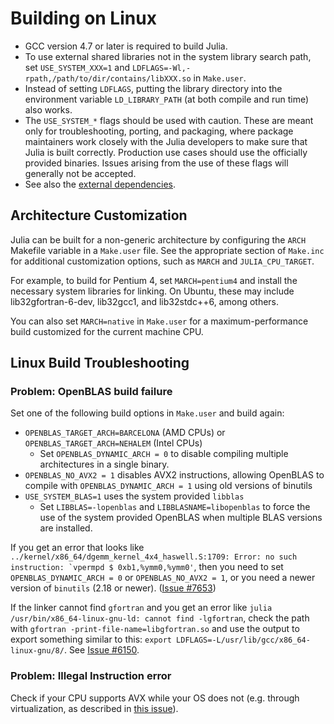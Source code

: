 # Building on Linux

* GCC version 4.7 or later is required to build Julia.
* To use external shared libraries not in the system library search path, set `USE_SYSTEM_XXX=1` and `LDFLAGS=-Wl,-rpath,/path/to/dir/contains/libXXX.so` in `Make.user`.
* Instead of setting `LDFLAGS`, putting the library directory into the environment variable `LD_LIBRARY_PATH` (at both compile and run time) also works.
* The `USE_SYSTEM_*` flags should be used with caution. These are meant only for troubleshooting, porting, and packaging, where package maintainers work closely with the Julia developers to make sure that Julia is built correctly. Production use cases should use the officially provided binaries. Issues arising from the use of these flags will generally not be accepted.
* See also the [external dependencies](#required-build-tools-and-external-libraries).

## Architecture Customization

Julia can be built for a non-generic architecture by configuring the `ARCH` Makefile variable in a `Make.user` file. See the appropriate section of `Make.inc` for additional customization options, such as `MARCH` and `JULIA_CPU_TARGET`.

For example, to build for Pentium 4, set `MARCH=pentium4` and install the necessary system libraries for linking. On Ubuntu, these may include lib32gfortran-6-dev, lib32gcc1, and lib32stdc++6, among others.

You can also set `MARCH=native` in `Make.user` for a maximum-performance build customized for the current machine CPU.

## Linux Build Troubleshooting

### Problem: OpenBLAS build failure

Set one of the following build options in `Make.user` and build again:
- `OPENBLAS_TARGET_ARCH=BARCELONA` (AMD CPUs) or `OPENBLAS_TARGET_ARCH=NEHALEM` (Intel CPUs)
    - Set `OPENBLAS_DYNAMIC_ARCH = 0` to disable compiling multiple architectures in a single binary.
- `OPENBLAS_NO_AVX2 = 1` disables AVX2 instructions, allowing OpenBLAS to compile with `OPENBLAS_DYNAMIC_ARCH = 1` using old versions of binutils
- `USE_SYSTEM_BLAS=1` uses the system provided `libblas`
    - Set `LIBBLAS=-lopenblas` and `LIBBLASNAME=libopenblas` to force the use of the system provided OpenBLAS when multiple BLAS versions are installed.

If you get an error that looks like ```../kernel/x86_64/dgemm_kernel_4x4_haswell.S:1709: Error: no such instruction: `vpermpd $ 0xb1,%ymm0,%ymm0'```, then you need to set `OPENBLAS_DYNAMIC_ARCH = 0` or `OPENBLAS_NO_AVX2 = 1`, or you need a newer version of `binutils` (2.18 or newer). ([Issue #7653](https://github.com/JuliaLang/julia/issues/7653))

If the linker cannot find `gfortran` and you get an error like `julia /usr/bin/x86_64-linux-gnu-ld: cannot find -lgfortran`, check the path with `gfortran -print-file-name=libgfortran.so` and use the output to export something similar to this: `export LDFLAGS=-L/usr/lib/gcc/x86_64-linux-gnu/8/`. See [Issue #6150](https://github.com/JuliaLang/julia/issues/6150#issuecomment-37546803).

### Problem: Illegal Instruction error

Check if your CPU supports AVX while your OS does not (e.g. through virtualization, as described in [this issue](https://github.com/JuliaLang/julia/issues/3263)).

